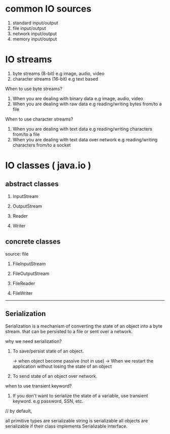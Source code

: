


common IO sources
=================

1. standard input/output
2. file input/output
3. network input/output
4. memory input/output


IO streams
===========

1. byte streams (8-bit) e.g image, audio, video
2. character streams (16-bit) e.g text based 


When to use byte streams?

1. When you are dealing with binary data e.g image, audio, video
2. When you are dealing with raw data e.g reading/writing bytes from/to a file

When to use character streams?

1. When you are dealing with text data e.g reading/writing characters from/to a file
2. When you are dealing with text data over network e.g reading/writing characters from/to a socket


IO classes ( java.io )
===========

abstract classes
----------------

1. InputStream
2. OutputStream

3. Reader
4. Writer

concrete classes
----------------

source: file

1. FileInputStream
2. FileOutputStream

3. FileReader
4. FileWriter


-----------------------------------------------------------
Serialization
-----------------------------------------------------------

Serialization is a mechanism of converting the state of an object 
into a byte stream. 
that can be persisted to a file or sent over a network.

why we need serialization?

1. To save/persist state of an object. 
   
    -> when object become passive (not in use)
    -> When we restart the application without losing the state of an object

2. To send state of an object over network.




when to use transient keyword?

1. If you don't want to serialize the state of a variable, use transient keyword.
e.g password, SSN, etc.



// by default,

all primitive types are serializable
string is serializable
all objects are serializable if their class implements Serializable interface.



